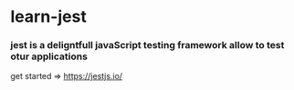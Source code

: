 # learn-jest  
### jest is a deligntfull javaScript testing framework allow to test otur applications

get started => https://jestjs.io/
